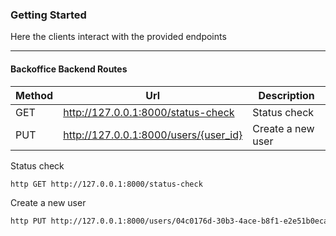### Getting Started

Here the clients interact with the provided endpoints

---

#### Backoffice Backend Routes

| Method | Url                                   | Description       |
|--------|---------------------------------------|-------------------|
| GET    | http://127.0.0.1:8000/status-check    | Status check      |
| PUT    | http://127.0.0.1:8000/users/{user_id} | Create a new user |

Status check
```bash
http GET http://127.0.0.1:8000/status-check
```

Create a new user
```bash
http PUT http://127.0.0.1:8000/users/04c0176d-30b3-4ace-b8f1-e2e51b0eca56
```